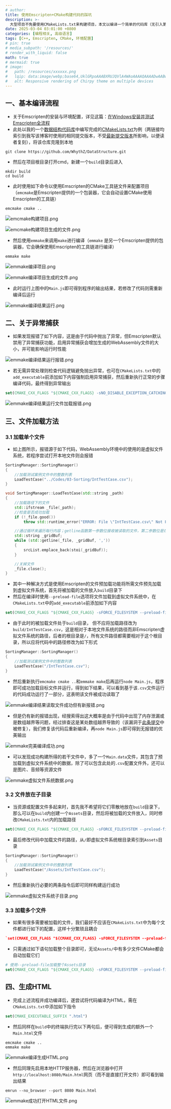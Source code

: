 ```yaml
---
# author:
title: 使用Emscripten+CMake构建代码的踩坑
description: >-
  大型项目不免要使用CMakeLists.txt来构建项目，本文以编译一个简单的代码库（无引入第三方库）为例，演示直到获取无漏洞构建结果的过程，并阐述了过程中遇到的问题（包括如何处理异常的抛出、如何将本地文件加载到虚拟文件系统等）以及是如何逐步解决的
date: 2025-03-04 03:01:00 +0800
categories: [编程相关, 高级语言]
tags: [C++, Emscripten, CMake, 环境配置]
# pin: true
# media_subpath: '/resources/'
# render_with_liquid: false
math: true
# mermaid: true
# image:
#   path: /resources/xxxxxx.png
#   lqip: data:image/webp;base64,UklGRpoAAABXRUJQVlA4WAoAAAAQAAAADwAABwAAQUxQSDIAAAARL0AmbZurmr57yyIiqE8oiG0bejIYEQTgqiDA9vqnsUSI6H+oAERp2HZ65qP/VIAWAFZQOCBCAAAA8AEAnQEqEAAIAAVAfCWkAALp8sF8rgRgAP7o9FDvMCkMde9PK7euH5M1m6VWoDXf2FkP3BqV0ZYbO6NA/VFIAAAA
#   alt: Responsive rendering of Chirpy theme on multiple devices
---
```


## 一、基本编译流程
- 关于Emscripten的安装与环境配置，详见这篇：[在Windows安装并测试Emscripten全流程](https://whythz.github.io/posts/%E5%9C%A8Windows%E5%AE%89%E8%A3%85%E5%B9%B6%E6%B5%8B%E8%AF%95Emscripten%E5%85%A8%E6%B5%81%E7%A8%8B/)
- 此处以我的一个[数据结构代码库](https://github.com/WhythZ/DataStructure/tree/5b4587ca1bc337c6d85f3fab5b4bddbf450024c5)中编写完成的[CMakeLists.txt](https://github.com/WhythZ/DataStructure/tree/5b4587ca1bc337c6d85f3fab5b4bddbf450024c5/CMakeLists.txt)为例（两链接均索引到我写该博客时使用的相同提交版本，不受[最新提交版本](https://github.com/WhythZ/DataStructure)所影响，以便读者复刻），将该仓库克隆到本地

```
git clone https://github.com/WhythZ/DataStructure.git
```

- 然后在项目根目录打开cmd，新建一个`build`目录后进入

```
mkdir build
cd build
```

- 此时使用如下命令以使用Emscripten的CMake工具链文件来配置项目（`emcmake`是Emscripten提供的一个包装器，它会自动设置CMake使用Emscripten的工具链）

```
emcmake cmake ..
```

![emcmake构建项目.png](/resources/2025-03-04-使用Emscripten+CMake构建代码的踩坑/emcmake构建项目.png)

![emcmake构建项目生成的文件.png](/resources/2025-03-04-使用Emscripten+CMake构建代码的踩坑/emcmake构建项目生成的文件.png)

- 然后使用`emmake`来调用`make`进行编译（`emmake` 是另一个Emscripten提供的包装器，它会确保使用Emscripten的工具链进行编译）

```
emmake make
```

![emmake编译项目.png](/resources/2025-03-04-使用Emscripten+CMake构建代码的踩坑/emmake编译项目.png)

![emmake编译项目生成的文件.png](/resources/2025-03-04-使用Emscripten+CMake构建代码的踩坑/emmake编译项目生成的文件.png)

- 此时运行上图中的`Main.js`即可得到程序的输出结果，若修改了代码则需重新编译后运行

![emmake编译结果运行.png](/resources/2025-03-04-使用Emscripten+CMake构建代码的踩坑/emmake编译结果运行.png)

## 二、关于异常捕获
- 如果发现报错了如下内容，这是由于代码中抛出了异常，但Emscripten默认禁用了异常捕获功能，启用异常捕获会增加生成的WebAssembly文件的大小，并可能影响运行时性能

![emmake编译结果运行报错.png](/resources/2025-03-04-使用Emscripten+CMake构建代码的踩坑/emmake编译结果运行报错.png)

- 若无需异常处理则检查代码逻辑避免抛出异常，也可在`CMakeLists.txt`中的`add_executable`前添加如下内容强制启用异常捕获，然后重新执行正常的步骤编译代码，最终得到异常输出

```cmake
set(CMAKE_CXX_FLAGS "${CMAKE_CXX_FLAGS} -sNO_DISABLE_EXCEPTION_CATCHING")
```

![emmake编译结果运行文件加载报错.png](/resources/2025-03-04-使用Emscripten+CMake构建代码的踩坑/emmake编译结果运行文件加载报错.png)

## 三、文件加载方法

### 3.1 加载单个文件
- 如上图所示，报错源于如下代码，WebAssembly环境中的使用的是虚拟文件系统，若程序尝试打开本地文件则会报错

```cpp
SortingManager::SortingManager()
{
	//加载测试案例文件中的整数列表
	LoadTestCase("../Codes/03-Sorting/IntTestCase.csv");
}

void SortingManager::LoadTestCase(std::string _path)
{
	//加载路径下的文件
	std::ifstream _file(_path);
	//检查是否成功加载
	if (!_file.good())
		throw std::runtime_error("ERROR: File \"IntTestCase.csv\" Not Found!");

	//通过循环来遍历每行内容；getline函数第一参数位接收被读取的文件，第二参数位是存放读取的数据的对象，第三参数位以逗号为分隔符
	std::string _gridBuf;
	while (std::getline(_file, _gridBuf, ','))
	{
		srcList.emplace_back(stoi(_gridBuf));
	}

	//关掉文件
	_file.close();
}
```

- 其中一种解决方式是使用Emscripten的文件预加载功能将所需文件预先加载到虚拟文件系统，首先将被加载的文件放入`build`目录下
- 然后在编译时使用`--preload-file`选项将文件加载到虚拟文件系统中，在`CMakeLists.txt`中的`add_executable`前添加如下内容

```cmake
set(CMAKE_CXX_FLAGS "${CMAKE_CXX_FLAGS} -sFORCE_FILESYSTEM --preload-file IntTestCase.csv")
```

- 由于此时的被加载文件处于`build`目录， 但不应将加载路径改为`build/IntTestCase.csv`，这是相对于本地文件系统的路径而非Emscripten虚拟文件系统的路径，后者的根目录是`/`，所有文件路径都需要相对于这个根目录，所以应将代码中的路径修改为如下形式

```cpp
SortingManager::SortingManager()
{
	//加载测试案例文件中的整数列表
	LoadTestCase("/IntTestCase.csv");
}
```

- 然后重新执行`emcmake cmake ..`和`emmake make`后再运行`node Main.js`，程序即可成功加载目标文件并运行，得到如下结果，可以看到基于该`.csv`文件运行的代码成功运行了一部分，这表明该文件被成功读取了

![emmake编译结果读取文件成功但有新报错.png](/resources/2025-03-04-使用Emscripten+CMake构建代码的踩坑/emmake编译结果读取文件成功但有新报错.png)

- 但是仍有新的报错出现，经搜索得出这大概率是由于代码中出现了内存泄漏或是数组越界等问题，经过排查这是某处数组越界导致的（该漏洞于[此条提交](https://github.com/WhythZ/DataStructure/commit/74fc17e87867601da2392a4296386f0370d2887b)中被修复），我们修复该代码后重新编译，再`node Main.js`即可得到无报错的优美输出

![emmake完美编译成功.png](/resources/2025-03-04-使用Emscripten+CMake构建代码的踩坑/emmake完美编译成功.png)

- 可以发现成功构建所得的若干文件中，多了一个`Main.data`文件，其包含了预加载到虚拟文件系统中的数据，除了可以包含此处的`.csv`配置文件外，还可以是图片、音频等资源文件

![emmake虚拟文件系统数据.png](/resources/2025-03-04-使用Emscripten+CMake构建代码的踩坑/emmake虚拟文件系统数据.png)

### 3.2 文件放在子目录
- 当资源或配置文件多起来时，首先我不希望将它们零散地放在`build`目录下，那么可以在`build`内创建一个`Assets`目录，然后将被加载的文件放入，同时修改`CMakeLists.txt`内的加载路径

```cmake
set(CMAKE_CXX_FLAGS "${CMAKE_CXX_FLAGS} -sFORCE_FILESYSTEM --preload-file Assets/IntTestCase.csv")
```

- 最后修改代码中加载文件的路径，从`/`即虚拟文件系统根目录索引到`Assets`目录

```cpp
SortingManager::SortingManager()
{
	//加载测试案例文件中的整数列表
	LoadTestCase("/Assets/IntTestCase.csv");
}
```

- 然后重新执行必要的两条指令后即可同样构建运行成功

![emmake虚拟文件系统子目录.png](/resources/2025-03-04-使用Emscripten+CMake构建代码的踩坑/emmake虚拟文件系统子目录.png)

### 3.3 加载多个文件
- 如果有很多需要被加载的文件，我们最好不应该在`CMakeLists.txt`中为每个文件都进行如下的配置，这样十分繁琐且耦合

```cmake
`set(CMAKE_CXX_FLAGS "${CMAKE_CXX_FLAGS} -sFORCE_FILESYSTEM --preload-file Assets/xxx.yyy")`
```

- 只需通过如下语句加载整个目录即可，无论`Assets/`中有多少文件CMake都会自动加载它们

```cmake
# 使用--preload-file加载整个Assets目录
set(CMAKE_CXX_FLAGS "${CMAKE_CXX_FLAGS} -sFORCE_FILESYSTEM --preload-file Assets")
```

## 四、生成HTML
- 完成上述流程并成功编译后，遂尝试将代码编译为HTML，需在`CMakeLists.txt`中添加如下指令

```cmake
set(CMAKE_EXECUTABLE_SUFFIX ".html")
```

- 然后同样在`build`中的终端执行完以下两句后，便可得到生成的额外一个`Main.html`文件

```
emcmake cmake ..
emmake make
```

![emmake编译生成HTML.png](/resources/2025-03-04-使用Emscripten+CMake构建代码的踩坑/emmake编译生成HTML.png)

- 然后同理先启用本地HTTP服务器，然后在浏览器中打开`http://localhost:8080/Main.html`网页（而不是直接打开文件）即可看到输出结果

```
emrun --no_browser --port 8080 Main.html
```

![emmake成功打开HTML文件.png](/resources/2025-03-04-使用Emscripten+CMake构建代码的踩坑/emmake成功打开HTML文件.png)